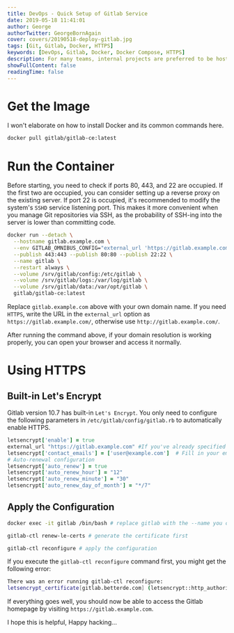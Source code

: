 ```yaml
---
title: DevOps - Quick Setup of Gitlab Service
date: 2019-05-18 11:41:01
author: George
authorTwitter: GeorgeBornAgain
cover: covers/20190518-deploy-gitlab.jpg
tags: [Git, Gitlab, Docker, HTTPS]
keywords: [DevOps, Gitlab, Docker, Docker Compose, HTTPS]
description: For many teams, internal projects are preferred to be hosted in the company's internal environment. Based on this requirement, today I'll share how to quickly set up a Gitlab server using Docker.
showFullContent: false
readingTime: false
---
```


# Get the Image

I won't elaborate on how to install Docker and its common commands here.

```bash
docker pull gitlab/gitlab-ce:latest
```

# Run the Container

Before starting, you need to check if ports 80, 443, and 22 are occupied. If the first two are occupied, you can consider setting up a reverse proxy on the existing server. If port 22 is occupied, it's recommended to modify the system's `SSHD` service listening port. This makes it more convenient when you manage Git repositories via SSH, as the probability of SSH-ing into the server is lower than committing code.

```bash
docker run --detach \
  --hostname gitlab.example.com \
  --env GITLAB_OMNIBUS_CONFIG="external_url 'https://gitlab.example.com/'; gitlab_rails['lfs_enabled'] = true;" \
  --publish 443:443 --publish 80:80 --publish 22:22 \
  --name gitlab \
  --restart always \
  --volume /srv/gitlab/config:/etc/gitlab \
  --volume /srv/gitlab/logs:/var/log/gitlab \
  --volume /srv/gitlab/data:/var/opt/gitlab \
  gitlab/gitlab-ce:latest
```
Replace `gitlab.example.com` above with your own domain name. If you need `HTTPS`, write the URL in the `external_url` option as `https://gitlab.example.com/`, otherwise use `http://gitlab.example.com/`.

After running the command above, if your domain resolution is working properly, you can open your browser and access it normally.

# Using HTTPS

## Built-in Let's Encrypt

Gitlab version 10.7 has built-in `Let's Encrypt`. You only need to configure the following parameters in `/etc/gitlab/config/gitlab.rb` to automatically enable HTTPS.

```rb
letsencrypt['enable'] = true
external_url "https://gitlab.example.com" #If you've already specified this when running the container, no need to configure it again
letsencrypt['contact_emails'] = ['user@example.com']  # Fill in your email, this is optional
# Auto-renewal configuration
letsencrypt['auto_renew'] = true
letsencrypt['auto_renew_hour'] = "12"
letsencrypt['auto_renew_minute'] = "30"
letsencrypt['auto_renew_day_of_month'] = "*/7"
```

## Apply the Configuration

```bash
docker exec -it gitlab /bin/bash # replace gitlab with the --name you configured when running the container

gitlab-ctl renew-le-certs # generate the certificate first

gitlab-ctl reconfigure # apply the configuration
```

If you execute the `gitlab-ctl reconfigure` command first, you might get the following error:
```bash
There was an error running gitlab-ctl reconfigure:
letsencrypt_certificate[gitlab.betterde.com] (letsencrypt::http_authorization line 3) had an error: RuntimeError: acme_certificate[staging] (/opt/gitlab/embedded/cookbooks/cache/cookbooks/letsencrypt/resources/certificate.rb line 20) had an error: RuntimeError: [gitlab.betterde.com] Validation failed for domain gitlab.betterde.com
```

If everything goes well, you should now be able to access the Gitlab homepage by visiting `https://gitlab.example.com`.

I hope this is helpful, Happy hacking...